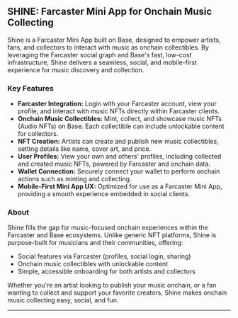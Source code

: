 ## SHINE: Farcaster Mini App for Onchain Music Collecting

Shine is a Farcaster Mini App built on Base, designed to empower artists, fans, and collectors to interact with music as onchain collectibles. By leveraging the Farcaster social graph and Base's fast, low-cost infrastructure, Shine delivers a seamless, social, and mobile-first experience for music discovery and collection.

### Key Features
- **Farcaster Integration:** Login with your Farcaster account, view your profile, and interact with music NFTs directly within Farcaster clients.
- **Onchain Music Collectibles:** Mint, collect, and showcase music NFTs (Audio NFTs) on Base. Each collectible can include unlockable content for collectors.
- **NFT Creation:** Artists can create and publish new music collectibles, setting details like name, cover art, and price.
- **User Profiles:** View your own and others' profiles, including collected and created music NFTs, powered by Farcaster and onchain data.
- **Wallet Connection:** Securely connect your wallet to perform onchain actions such as minting and collecting.
- **Mobile-First Mini App UX:** Optimized for use as a Farcaster Mini App, providing a smooth experience embedded in social clients.

### About
Shine fills the gap for music-focused onchain experiences within the Farcaster and Base ecosystems. Unlike generic NFT platforms, Shine is purpose-built for musicians and their communities, offering:
- Social features via Farcaster (profiles, social login, sharing)
- Onchain music collectibles with unlockable content
- Simple, accessible onboarding for both artists and collectors

Whether you're an artist looking to publish your music onchain, or a fan wanting to collect and support your favorite creators, Shine makes onchain music collecting easy, social, and fun.

---

